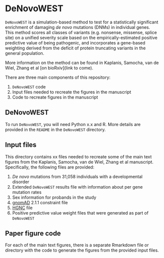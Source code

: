 # DeNovoWEST  

`DeNovoWEST` is a simulation-based method to test for a statistically significant enrichment of damaging *de novo* mutations (DNMs) in individual genes. This method scores all classes of variants (e.g. nonsense, missense, splice site) on a unified severity scale based on the empirically-estimated positive predictive value of being pathogenic, and incorporates a gene-based weighting derived from the deficit of protein truncating variants in the general population.  

More information on the method can be found in Kaplanis, Samocha, van de Wiel, Zhang et al [on bioRxiv](link to come).  

There are three main components of this repository:  
1. `DeNovoWEST` code  
2. Input files needed to recreate the figures in the manuscript  
3. Code to recreate figures in the manuscript  

## DeNovoWEST  

To run `DeNovoWEST`, you will need Python x.x and R. More details are provided in the `README` in the `DeNovoWEST` directory.  


## Input files  

This directory contains xx files needed to recreate some of the main text figures from the Kaplanis, Samocha, van de Wiel, Zhang et al manuscript. Specifically, the following files are provided:  
1. *De novo* mutations from 31,058 individuals with a developmental disorder
2. Extended `DeNovoWEST` results file with information about per gene mutation rates  
3. Sex information for probands in the study  
4. [gnomAD](https://gnomad.broadinstitute.org/) 2.1.1 constraint file  
5. [HGNC](https://www.genenames.org/) file  
6. Positive predictive value weight files that were generated as part of `DeNovoWEST`   


## Paper figure code  

For each of the main text figures, there is a separate Rmarkdown file or directory with the code to generate the figures from the provided input files. 

